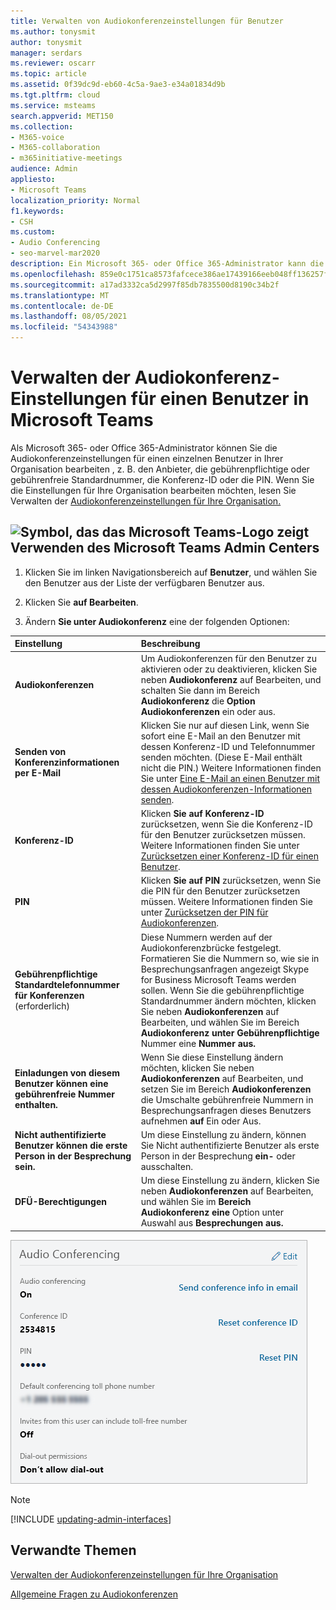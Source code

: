 ```yaml
---
title: Verwalten von Audiokonferenzeinstellungen für Benutzer
ms.author: tonysmit
author: tonysmit
manager: serdars
ms.reviewer: oscarr
ms.topic: article
ms.assetid: 0f39dc9d-eb60-4c5a-9ae3-e34a01834d9b
ms.tgt.pltfrm: cloud
ms.service: msteams
search.appverid: MET150
ms.collection:
- M365-voice
- M365-collaboration
- m365initiative-meetings
audience: Admin
appliesto:
- Microsoft Teams
localization_priority: Normal
f1.keywords:
- CSH
ms.custom:
- Audio Conferencing
- seo-marvel-mar2020
description: Ein Microsoft 365- oder Office 365-Administrator kann die Einstellungen für Teams-Audiokonferenzen bearbeiten, einschließlich Anbieter, gebührenpflichtiger oder gebührenfreier Standardnummer, Konferenz-ID oder PIN für einen Benutzer.
ms.openlocfilehash: 859e0c1751ca8573fafcece386ae17439166eeb048ff136257f004136254094d
ms.sourcegitcommit: a17ad3332ca5d2997f85db7835500d8190c34b2f
ms.translationtype: MT
ms.contentlocale: de-DE
ms.lasthandoff: 08/05/2021
ms.locfileid: "54343988"
---
```

# <a name="manage-the-audio-conferencing-settings-for-a-user-in-microsoft-teams"></a>Verwalten der Audiokonferenz-Einstellungen für einen Benutzer in Microsoft Teams

Als Microsoft 365- oder Office 365-Administrator können Sie die Audiokonferenzeinstellungen für einen einzelnen Benutzer in Ihrer Organisation bearbeiten , z. B. den Anbieter, die gebührenpflichtige oder gebührenfreie Standardnummer, die Konferenz-ID oder die PIN. Wenn Sie die Einstellungen für Ihre Organisation bearbeiten möchten, lesen Sie Verwalten der [Audiokonferenzeinstellungen für Ihre Organisation.](manage-the-audio-conferencing-settings-for-my-organization-in-teams.md)

## <a name="an-icon-showing-the-microsoft-teams-logo-using-the-microsoft-teams-admin-center"></a>![Symbol, das das Microsoft Teams-Logo zeigt](media/teams-logo-30x30.png) Verwenden des Microsoft Teams Admin Centers

1. Klicken Sie im linken Navigationsbereich auf **Benutzer**, und wählen Sie den Benutzer aus der Liste der verfügbaren Benutzer aus.

2. Klicken Sie **auf Bearbeiten**.

3. Ändern **Sie unter Audiokonferenz** eine der folgenden Optionen:

|**Einstellung**|**Beschreibung**|
|:-----|:-----|
|**Audiokonferenzen**|Um Audiokonferenzen für den Benutzer zu aktivieren  oder zu deaktivieren, klicken Sie neben **Audiokonferenz** auf Bearbeiten, und schalten Sie dann im Bereich **Audiokonferenz** die **Option Audiokonferenzen** ein oder aus.|
|**Senden von Konferenzinformationen per E-Mail**  |Klicken Sie nur auf diesen Link, wenn Sie sofort eine E-Mail an den Benutzer mit dessen Konferenz-ID und Telefonnummer senden möchten. (Diese E-Mail enthält nicht die PIN.) Weitere Informationen finden Sie unter [Eine E-Mail an einen Benutzer mit dessen Audiokonferenzen-Informationen senden](send-an-email-to-a-user-with-their-dial-in-information-in-teams.md).  |
|**Konferenz-ID**  |Klicken **Sie auf Konferenz-ID** zurücksetzen, wenn Sie die Konferenz-ID für den Benutzer zurücksetzen müssen. Weitere Informationen finden Sie unter [Zurücksetzen einer Konferenz-ID für einen Benutzer](reset-a-conference-id-for-a-user-in-teams.md).  |
|**PIN** |Klicken **Sie auf PIN** zurücksetzen, wenn Sie die PIN für den Benutzer zurücksetzen müssen. Weitere Informationen finden Sie unter [Zurücksetzen der PIN für Audiokonferenzen](reset-the-audio-conferencing-pin-in-teams.md). |
|**Gebührenpflichtige Standardtelefonnummer für Konferenzen** (erforderlich) |Diese Nummern werden auf der Audiokonferenzbrücke festgelegt. Formatieren Sie die Nummern so, wie sie in Besprechungsanfragen angezeigt Skype for Business Microsoft Teams werden sollen. Wenn Sie die gebührenpflichtige Standardnummer ändern möchten, klicken Sie neben **Audiokonferenzen** auf Bearbeiten, und wählen Sie im Bereich **Audiokonferenz unter Gebührenpflichtige** Nummer eine **Nummer aus.**  |
|**Einladungen von diesem Benutzer können eine gebührenfreie Nummer enthalten.**|Wenn Sie diese  Einstellung ändern möchten, klicken Sie neben **Audiokonferenzen** auf Bearbeiten, und setzen Sie im Bereich **Audiokonferenzen** die Umschalte gebührenfreie Nummern in Besprechungsanfragen dieses Benutzers aufnehmen **auf** Ein oder Aus. |
|**Nicht authentifizierte Benutzer können die erste Person in der Besprechung sein.**|Um diese Einstellung zu ändern, können Sie Nicht authentifizierte Benutzer als erste Person in der Besprechung **ein-** oder ausschalten.
|**DFÜ-Berechtigungen**|Um diese Einstellung  zu ändern, klicken Sie neben **Audiokonferenzen** auf Bearbeiten, und wählen Sie im **Bereich Audiokonferenz eine** Option unter Auswahl aus **Besprechungen aus.**|

![Zeigt die Audiokonferenzeinstellungen für einen Benutzer an.](media/teams-manage-audio-conferencing-settings-for-a-user-image1.png)
 

> [!Note]
> [!INCLUDE [updating-admin-interfaces](includes/updating-admin-interfaces.md)]

## <a name="related-topics"></a>Verwandte Themen

[Verwalten der Audiokonferenzeinstellungen für Ihre Organisation](manage-the-audio-conferencing-settings-for-my-organization-in-teams.md)

[Allgemeine Fragen zu Audiokonferenzen](audio-conferencing-common-questions.md)
